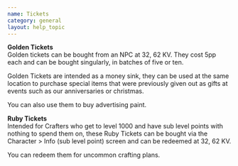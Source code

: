 ```yaml
---
name: Tickets
category: general
layout: help_topic
---
```

**Golden Tickets**  
Golden tickets can be bought from an NPC at 32, 62 KV. They cost 5pp each and can be bought singularly, in batches of five or ten.

Golden Tickets are intended as a money sink, they can be used at the same location to purchase special items that were previously given out as gifts at events such as our anniversaries or christmas.

You can also use them to buy advertising paint.

**Ruby Tickets**  
Intended for Crafters who get to level 1000 and have sub level points with nothing to spend them on, these Ruby Tickets can be bought via the Character > Info (sub level point) screen and can be redeemed at 32, 62 KV.

You can redeem them for uncommon crafting plans.